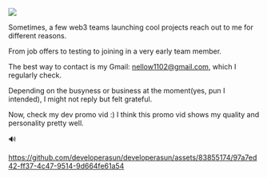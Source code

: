 ![](https://gh-hits.nomadcoders.workers.dev/view?username=developerasun)

Sometimes, a few web3 teams launching cool projects reach out to me for different reasons.

From job offers to testing to joining in a very early team member.

The best way to contact is my Gmail: nellow1102@gmail.com, which I regularly check. 

Depending on the busyness or business at the moment(yes, pun I intended), I might not reply but felt grateful.

Now, check my dev promo vid :) I think this promo vid shows my quality and personality pretty well.

🔊

https://github.com/developerasun/developerasun/assets/83855174/97a7ed42-ff37-4c47-9514-9d664fe61a54

